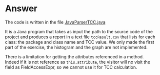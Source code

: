 # Answer

The code is written in the file [JavaParserTCC.java](./JavaParserTCC.java)

It is a Java program that takes as input the path to the source code of the project and produces a report in a text file `tccResult.csv` that lists for each class: the package and class name and TCC value.
We only made the first part of the exercise, the histogram and the graph are not implemented.

There is a limitation for getting the attributes referenced in a method. Indeed if it is not reference as `this.attribute`, the visitor will no visit the field as FieldAccessExpr, so we cannot use it for TCC calculation.